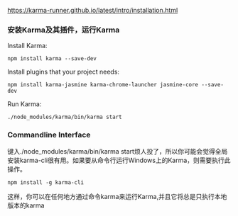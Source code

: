 <https://karma-runner.github.io/latest/intro/installation.html>

### 安装Karma及其插件，运行Karma
Install Karma:
```
npm install karma --save-dev
```

Install plugins that your project needs:
```
npm install karma-jasmine karma-chrome-launcher jasmine-core --save-dev
```

Run Karma:
```
./node_modules/karma/bin/karma start
```

### Commandline Interface

键入./node_modules/karma/bin/karma start烦人投了，所以你可能会觉得全局安装karma-cli很有用。如果要从命令行运行Windows上的Karma，则需要执行此操作。

```
npm install -g karma-cli
```

这样，你可以在任何地方通过命令karma来运行Karma,并且它将总是只执行本地版本的karma